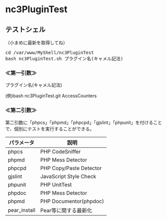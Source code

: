 # nc3PluginTest

## テストシェル
（小まめに最新を取得してね）

<pre>
cd /var/www/MyShell/nc3PluginTest
bash nc3PluginTest.sh プラグイン名(キャメル記法)
</pre>

### ≪第一引数≫

プラグイン名(キャメル記法)

(例)bash nc3PluginTest.git AccessCounters

### ≪第二引数≫

第二引数に「phpcs」「phpmd」「phpcpd」「gjslint」「phpunit」を付けることで、個別にテストを実行することができる。

| パラメータ         | 説明                    |
| ------------------ | ----------------------- |
| phpcs              | PHP CodeSniffer         |
| phpmd              | PHP Mess Detector       |
| phpcpd             | PHP Copy/Paste Detector |
| gjslint            | JavaScript Style Check  |
| phpunit            | PHP UnitTest            |
| phpdoc             | PHP Mess Detector       |
| phpmd              | PHP Documentor(phpdoc)  |
| pear_install       | Pear等に関する最新化    |




